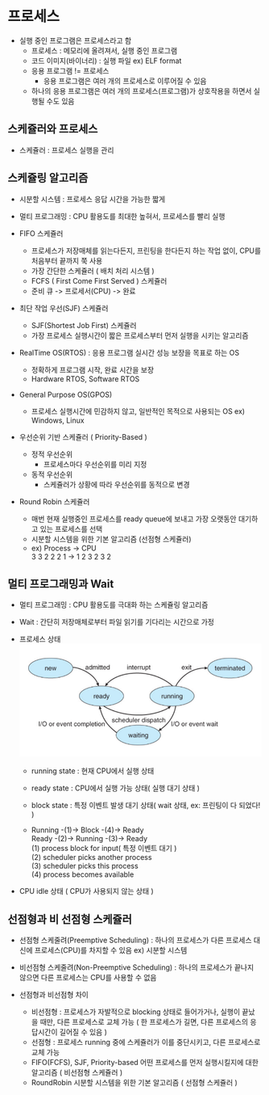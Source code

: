 # 프로세스
* 실행 중인 프로그램은 프로세스라고 함  
    * 프로세스 : 메모리에 올려져서, 실행 중인 프로그램  
    * 코드 이미지(바이너리) : 실행 파일 ex) ELF format
    * 응용 프로그램 != 프로세스
        * 응용 프로그램은 여러 개의 프로세스로 이루어질 수 있음
    * 하나의 응용 프로그램은 여러 개의 프로세스(프로그램)가 상호작용을 하면서 실행될 수도 있음

## 스케쥴러와 프로세스
* 스케쥴러 : 프로세스 실행을 관리

## 스케쥴링 알고리즘
* 시분할 시스템 : 프로세스 응답 시간을 가능한 짧게  
* 멀티 프로그래밍 : CPU 활용도를 최대한 높혀서, 프로세스를 빨리 실행

* FIFO 스케쥴러
    * 프로세스가 저장매체를 읽는다든지, 프린팅을 한다든지 하는 작업 없이, CPU를 처음부터 끝까지 쭉 사용
    * 가장 간단한 스케쥴러 ( 배치 처리 시스템 )
    * FCFS ( First Come First Served ) 스케쥴러
    * 준비 큐 -> 프로세서(CPU) -> 완료

* 최단 작업 우선(SJF) 스케쥴러
    * SJF(Shortest Job First) 스케쥴러
   * 가장 프로세스 실행시간이 짧은 프로세스부터 먼저 실행을 시키는 알고리즘

* RealTime OS(RTOS) : 응용 프로그램 실시간 성능 보장을 목표로 하는 OS
    * 정확하게 프로그램 시작, 완료 시간을 보장
    * Hardware RTOS, Software RTOS
* General Purpose OS(GPOS)
    * 프로세스 실행시간에 민감하지 않고, 일반적인 목적으로 사용되는 OS ex) Windows, Linux

* 우선순위 기반 스케쥴러 ( Priority-Based )
    * 정적 우선순위
        * 프로세스마다 우선순위를 미리 지정
   * 동적 우선순위
       * 스케쥴러가 상황에 따라 우선순위를 동적으로 변경

* Round Robin 스케쥴러
    * 매번 현재 실행중인 프로세스를 ready queue에 보내고 가장 오랫동안 대기하고 있는 프로세스를 선택
    * 시분할 시스템을 위한 기본 알고리즘 (선점형 스케쥴러)
    * ex) Process    ->     CPU  
       3 3 2 2 2 1 ->  1 2 3 2 3 2

## 멀티 프로그래밍과 Wait
* 멀티 프로그래밍 : CPU 활용도를 극대화 하는 스케쥴링 알고리즘
* Wait : 간단히 저장매체로부터 파일 읽기를 기다리는 시간으로 가정

* 프로세스 상태
    ![process_state](../img/process_state.PNG)
    * running state : 현재 CPU에서 실행 상태
    * ready state   : CPU에서 실행 가능 상태( 실행 대기 상태 )
    * block state   : 특정 이벤트 발생 대기 상태( wait 상태, ex: 프린팅이 다 되었다! )

    * Running -(1)-> Block -(4)-> Ready  
      Ready -(2)-> Running -(3)-> Ready  
      (1) process block for input( 특정 이벤트 대기 )  
      (2) scheduler picks another process  
      (3) scheduler picks this process  
      (4) process becomes available  


* CPU idle 상태 ( CPU가 사용되지 않는 상태 )

## 선점형과 비 선점형 스케쥴러
* 선점형 스케줄려(Preemptive Scheduling) : 하나의 프로세스가 다른 프로세스 대신에 프로세스(CPU)를 차지할 수 있음 ex) 시분할 시스템
* 비선점형 스케줄려(Non-Preemptive Scheduling) : 하나의 프로세스가 끝나지 않으면 다른 프로세스는 CPU를 사용할 수 없음

* 선점형과 비선점형 차이
    * 비선점형 : 프로세스가 자발적으로 blocking 상태로 들어가거나, 실행이 끝났을 때만, 다른 프로세스로 교체 가능 ( 한 프로세스가 길면, 다른 프로세스의 응답시간이 길어질 수 있음 )
    * 선점형  : 프로세스 running 중에 스케쥴러가 이를 중단시키고, 다른 프로세스로 교체 가능
    * FIFO(FCFS), SJF, Priority-based 어떤 프로세스를 먼저 실행시킬지에 대한 알고리즘 ( 비선점형 스케쥴러  )
    * RoundRobin 시분할 시스템을 위한 기본 알고리즘 ( 선점형 스케쥴러 )

